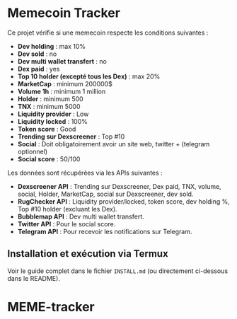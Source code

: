 # Memecoin Tracker

Ce projet vérifie si une memecoin respecte les conditions suivantes :

- **Dev holding** : max 10%
- **Dev sold** : no
- **Dev multi wallet transfert** : no
- **Dex paid** : yes 
- **Top 10 holder (excepté tous les Dex)** : max 20%
- **MarketCap** : minimum 200000$
- **Volume 1h** : minimum 1 million
- **Holder** : minimum 500
- **TNX** : minimum 5000
- **Liquidity provider** : Low
- **Liquidity locked** : 100%
- **Token score** : Good 
- **Trending sur Dexscreener** : Top #10
- **Social** : Doit obligatoirement avoir un site web, twitter + (telegram optionnel)
- **Social score** : 50/100

Les données sont récupérées via les APIs suivantes :

- **Dexscreener API** : Trending sur Dexscreener, Dex paid, TNX, volume, social, Holder, MarketCap, social sur Dexscreener, dev sold.
- **RugChecker API** : Liquidity provider/locked, token score, dev holding %, Top #10 holder (excluant les Dex).
- **Bubblemap API** : Dev multi wallet transfert.
- **Twitter API** : Pour le social score.
- **Telegram API** : Pour recevoir les notifications sur Telegram.

## Installation et exécution via Termux

Voir le guide complet dans le fichier `INSTALL.md` (ou directement ci-dessous dans le README).

# MEME-tracker
